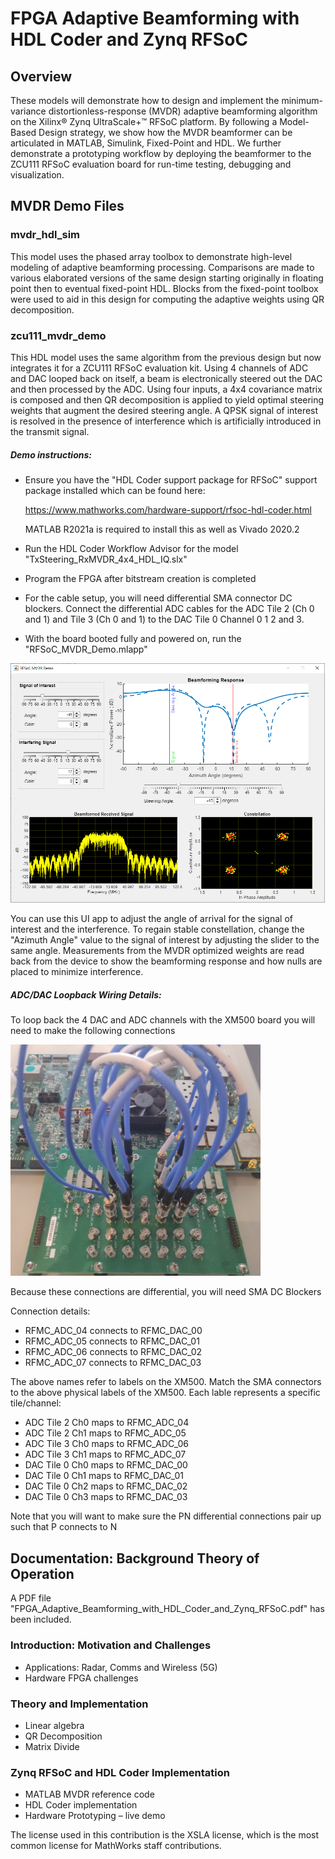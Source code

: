 # FPGA Adaptive Beamforming with HDL Coder and Zynq RFSoC

## Overview

These models will demonstrate how to design and implement the minimum-variance
distortionless-response (MVDR) adaptive beamforming algorithm on the Xilinx®
Zynq UltraScale+™ RFSoC platform. By following a Model-Based Design strategy, 
we show how the MVDR beamformer can be articulated in MATLAB, Simulink, 
Fixed-Point and HDL. We further demonstrate a prototyping workflow by deploying
the beamformer to the ZCU111 RFSoC evaluation board for run-time testing, 
debugging and visualization.


## MVDR Demo Files

### mvdr_hdl_sim ###

This model uses the phased array toolbox to demonstrate high-level modeling 
of adaptive beamforming processing. Comparisons are made to various elaborated 
versions of the same design starting originally in floating point then
to eventual fixed-point HDL. Blocks from the fixed-point toolbox were used 
to aid in this design for computing the adaptive weights using QR decomposition.

### zcu111_mvdr_demo ###

This HDL model uses the same algorithm from the previous design but now integrates 
it for a ZCU111 RFSoC evaluation kit. Using 4 channels of ADC and DAC looped 
back on itself, a beam is electronically steered out the DAC and then processed
by the ADC. Using four inputs, a 4x4 covariance matrix is composed and then 
QR decomposition is applied to yield optimal steering weights that augment the 
desired steering angle. A QPSK signal of interest is resolved in the presence of 
interference which is artificially  introduced in the transmit signal.


##### Demo instructions: #####
- Ensure you have the "HDL Coder support package for RFSoC" support package installed which can be found here:

    https://www.mathworks.com/hardware-support/rfsoc-hdl-coder.html 
    
    MATLAB R2021a is required to install this as well as Vivado 2020.2

- Run the HDL Coder Workflow Advisor for the model "TxSteering_RxMVDR_4x4_HDL_IQ.slx"
- Program the FPGA after bitstream creation is completed
- For the cable setup, you will need differential SMA connector DC blockers. 
Connect the differential ADC cables for the ADC Tile 2 (Ch 0 and 1) and Tile 3 (Ch 0 and 1)
to the DAC Tile 0 Channel 0 1 2 and 3.
- With the board booted fully and powered on, run the "RFSoC_MVDR_Demo.mlapp"

<img src = "mvdr_app.png" width="600">

You can use this UI app to adjust the angle of arrival for the signal of interest and the interference. 
To regain stable constellation, change the "Azimuth Angle" value to the signal of interest by adjusting the slider
to the same angle. Measurements from the MVDR optimized weights are read back from the device to show the beamforming
response and how nulls are placed to minimize interference.

##### ADC/DAC Loopback Wiring Details: #####

To loop back the 4 DAC and ADC channels with the XM500 board you will need to make the following connections

<img src = "xm500_wiring.png" width="400">

Because these connections are differential, you will need SMA DC Blockers

Connection details: 
- RFMC_ADC_04 connects to RFMC_DAC_00
- RFMC_ADC_05 connects to RFMC_DAC_01
- RFMC_ADC_06 connects to RFMC_DAC_02
- RFMC_ADC_07 connects to RFMC_DAC_03 

The above names refer to labels on the XM500. Match the SMA connectors to the above physical labels of the XM500. 
Each lable represents a specific tile/channel:
- ADC Tile 2 Ch0 maps to RFMC_ADC_04
- ADC Tile 2 Ch1 maps to RFMC_ADC_05
- ADC Tile 3 Ch0 maps to RFMC_ADC_06
- ADC Tile 3 Ch1 maps to RFMC_ADC_07
- DAC Tile 0 Ch0 maps to RFMC_DAC_00
- DAC Tile 0 Ch1 maps to RFMC_DAC_01
- DAC Tile 0 Ch2 maps to RFMC_DAC_02
- DAC Tile 0 Ch3 maps to RFMC_DAC_03

Note that you will want to make sure the PN differential connections pair up such that P connects to N


## Documentation: Background Theory of Operation ##
A PDF file "FPGA_Adaptive_Beamforming_with_HDL_Coder_and_Zynq_RFSoC.pdf" has been included.

### Introduction: Motivation and Challenges
- Applications: Radar, Comms and Wireless (5G)
- Hardware FPGA challenges

### Theory and Implementation
- Linear algebra
- QR Decomposition
- Matrix Divide

### Zynq RFSoC and HDL Coder Implementation
- MATLAB MVDR reference code
- HDL Coder implementation
- Hardware Prototyping – live demo

The license used in this contribution is the XSLA license, which is the most common license for MathWorks staff contributions.
